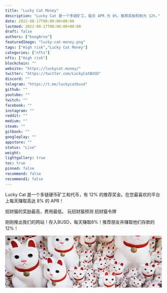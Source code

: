 ```yaml
---
title: "Lucky Cat Money"
description: "Lucky Cat 是一个多链矿工，每日 APR 为 8%，推荐奖励机制为 12%."
date: 2022-08-17T00:00:00+08:00
lastmod: 2022-08-17T00:00:00+08:00
draft: false
authors: ["boogArno"]
featuredImage: "lucky-cat-money.png"
tags: ["High risk","Lucky Cat Money"]
categories: ["nfts"]
nfts: ["High risk"]
blockchain: ""
website: "https://luckycat.money/"
twitter: "https://twitter.com/LuckyCatBUSD"
discord: ""
telegram: "https://t.me/luckycatbusd"
github: ""
youtube: ""
twitch: ""
facebook: ""
instagram: ""
reddit: ""
medium: ""
steam: ""
gitbook: ""
googleplay: ""
appstore: ""
status: "Live"
weight: 
lightgallery: true
toc: true
pinned: false
recommend: false
recommend1: false
---
```

Lucky Cat 是一个多链硬币矿工和代币，有 12% 的推荐奖金。在您最喜欢的平台上每天赚取高达 8% 的 APR！

招财猫的奖励最高，费用最低。
玩招财猫预测
招财猫令牌

刚刚推出我们的网站！存入BUSD，每天赚取8%！推荐朋友并赚取他们存款的 12%！

![1500x500](1500x500.jpg)